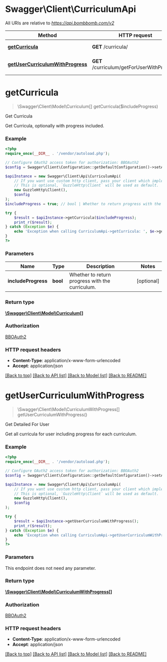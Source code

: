 # Swagger\Client\CurriculumApi

All URIs are relative to *https://api.bombbomb.com/v2*

Method | HTTP request | Description
------------- | ------------- | -------------
[**getCurricula**](CurriculumApi.md#getCurricula) | **GET** /curricula/ | Get Curricula
[**getUserCurriculumWithProgress**](CurriculumApi.md#getUserCurriculumWithProgress) | **GET** /curriculum/getForUserWithProgress | Get Detailed For User


# **getCurricula**
> \Swagger\Client\Model\Curriculum[] getCurricula($includeProgress)

Get Curricula

Get Curricula, optionally with progress included.

### Example
```php
<?php
require_once(__DIR__ . '/vendor/autoload.php');

// Configure OAuth2 access token for authorization: BBOAuth2
$config = Swagger\Client\Configuration::getDefaultConfiguration()->setAccessToken('YOUR_ACCESS_TOKEN');

$apiInstance = new Swagger\Client\Api\CurriculumApi(
    // If you want use custom http client, pass your client which implements `GuzzleHttp\ClientInterface`.
    // This is optional, `GuzzleHttp\Client` will be used as default.
    new GuzzleHttp\Client(),
    $config
);
$includeProgress = true; // bool | Whether to return progress with the curriculum.

try {
    $result = $apiInstance->getCurricula($includeProgress);
    print_r($result);
} catch (Exception $e) {
    echo 'Exception when calling CurriculumApi->getCurricula: ', $e->getMessage(), PHP_EOL;
}
?>
```

### Parameters

Name | Type | Description  | Notes
------------- | ------------- | ------------- | -------------
 **includeProgress** | **bool**| Whether to return progress with the curriculum. | [optional]

### Return type

[**\Swagger\Client\Model\Curriculum[]**](../Model/Curriculum.md)

### Authorization

[BBOAuth2](../../README.md#BBOAuth2)

### HTTP request headers

 - **Content-Type**: application/x-www-form-urlencoded
 - **Accept**: application/json

[[Back to top]](#) [[Back to API list]](../../README.md#documentation-for-api-endpoints) [[Back to Model list]](../../README.md#documentation-for-models) [[Back to README]](../../README.md)

# **getUserCurriculumWithProgress**
> \Swagger\Client\Model\CurriculumWithProgress[] getUserCurriculumWithProgress()

Get Detailed For User

Get all curricula for user including progress for each curriculum.

### Example
```php
<?php
require_once(__DIR__ . '/vendor/autoload.php');

// Configure OAuth2 access token for authorization: BBOAuth2
$config = Swagger\Client\Configuration::getDefaultConfiguration()->setAccessToken('YOUR_ACCESS_TOKEN');

$apiInstance = new Swagger\Client\Api\CurriculumApi(
    // If you want use custom http client, pass your client which implements `GuzzleHttp\ClientInterface`.
    // This is optional, `GuzzleHttp\Client` will be used as default.
    new GuzzleHttp\Client(),
    $config
);

try {
    $result = $apiInstance->getUserCurriculumWithProgress();
    print_r($result);
} catch (Exception $e) {
    echo 'Exception when calling CurriculumApi->getUserCurriculumWithProgress: ', $e->getMessage(), PHP_EOL;
}
?>
```

### Parameters
This endpoint does not need any parameter.

### Return type

[**\Swagger\Client\Model\CurriculumWithProgress[]**](../Model/CurriculumWithProgress.md)

### Authorization

[BBOAuth2](../../README.md#BBOAuth2)

### HTTP request headers

 - **Content-Type**: application/x-www-form-urlencoded
 - **Accept**: application/json

[[Back to top]](#) [[Back to API list]](../../README.md#documentation-for-api-endpoints) [[Back to Model list]](../../README.md#documentation-for-models) [[Back to README]](../../README.md)

